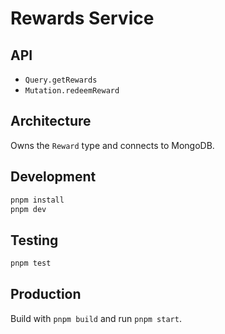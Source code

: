 # Rewards Service

## API
- `Query.getRewards`
- `Mutation.redeemReward`

## Architecture
Owns the `Reward` type and connects to MongoDB.

## Development
```bash
pnpm install
pnpm dev
```

## Testing
```bash
pnpm test
```

## Production
Build with `pnpm build` and run `pnpm start`.
